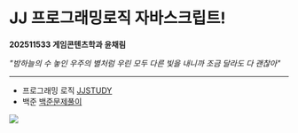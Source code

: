 # JJ 프로그래밍로직 자바스크립트!
**202511533 게임콘텐츠학과 윤채림**


*"밤하늘의 수 놓인 우주의 별처럼
우린 모두 다른 빛을 내니까
조금 달라도 다 괜찮아"*
** **
* 프로그래밍 로직
[JJSTUDY](https://github.com/yooneunseon/JJ_JavaScript/blob/main/JJ_JS(1).js](https://github.com/YoonChaeRim/JJ_JavaScript/tree/main/JJSTUDY)](https://github.com/YoonChaeRim/JJ_JavaScript/tree/main/JJSTUDY))
* 백준
[백준문제풀이](JJ_백준)

![](https://github.com/user-attachments/assets/d6cf8488-bf94-4770-9b4a-d4824ceb70a9)

